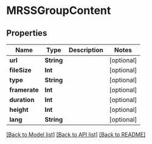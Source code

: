 # MRSSGroupContent

## Properties
Name | Type | Description | Notes
------------ | ------------- | ------------- | -------------
**url** | **String** |  | [optional] 
**fileSize** | **Int** |  | [optional] 
**type** | **String** |  | [optional] 
**framerate** | **Int** |  | [optional] 
**duration** | **Int** |  | [optional] 
**height** | **Int** |  | [optional] 
**lang** | **String** |  | [optional] 

[[Back to Model list]](../README.md#documentation-for-models) [[Back to API list]](../README.md#documentation-for-api-endpoints) [[Back to README]](../README.md)


